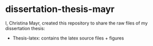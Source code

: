 # dissertation-thesis-mayr

I, Christina Mayr, created this repository to share the raw files of my dissertation thesis:

- Thesis-latex: contains the latex source files + figures
